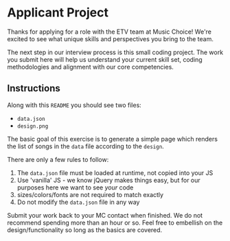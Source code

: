 # Applicant Project
Thanks for applying for a role with the ETV team at Music Choice!
We're excited to see what unique skills and perspectives you bring to the team.

The next step in our interview process is this small coding project.
The work you submit here will help us understand your current skill set, coding methodologies and alignment with our
core competencies.

## Instructions
Along with this `README` you should see two files:
- `data.json`
- `design.png`

The basic goal of this exercise is to generate a simple page which renders the list of songs in the `data` file
according to the `design`.

There are only a few rules to follow:
1. The `data.json` file must be loaded at runtime, not copied into your JS
2. Use 'vanilla' JS - we know jQuery makes things easy, but for our purposes here we want to see _your_ code
3. sizes/colors/fonts are not required to match exactly
4. Do not modify the `data.json` file in any way

Submit your work back to your MC contact when finished.
We do not recommend spending more than an hour or so.
Feel free to embellish on the design/functionality so long as the basics are covered.